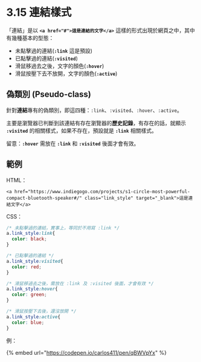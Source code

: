 # 3.15 連結樣式

「連結」是以 **`<a href="#">這是連結的文字</a>`** 這樣的形式出現於網頁之中，其中有幾種基本的型態：

* 未點擊過的連結(**`:link`** 這是預設)
* 已點擊過的連結(**`:visited`**)
* 滑鼠移過去之後，文字的顏色(**`:hover`**)
* 滑鼠按壓下去不放開，文字的顏色(**`:active`**)



## 偽類別 (Pseudo-class)

針對**連結**專有的偽類別，即這四種：`:link`、`:visited`、`:hover`、`:active`。

主要是瀏覽器已判斷到該連結有存在瀏覽器的**歷史記錄**，有存在的話，就顯示 **`:visited`** 的相關樣式，如果不存在，預設就是 **`:link`** 相關樣式。



留意：**`:hover`** 需放在 **`:link`** 和 **`:visited`** 後面才會有效。



## 範例

HTML：

```markup
<a href="https://www.indiegogo.com/projects/s1-circle-most-powerful-compact-bluetooth-speaker#/" class="link_style" target="_blank">這是連結文字</a>
```

CSS：

```css
/* 未點擊過的連結，實事上，等同於不用寫 :link */
a.link_style:link{
  color: black;
}

/* 已點擊過的連結 */
a.link_style:visited{
  color: red;
}

/* 滑鼠移過去之後，需放在 :link 及 :visited 後面，才會有效 */
a.link_style:hover{
  color: green;
}

/* 滑鼠按壓下去後，還沒放開 */
a.link_style:active{
  color: blue;
}
```

例：

{% embed url="https://codepen.io/carlos411/pen/qBWVpYx" %}

